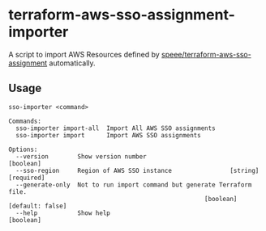 # terraform-aws-sso-assignment-importer

A script to import AWS Resources defined by [speee/terraform-aws-sso-assignment](https://github.com/speee/terraform-aws-sso-assignment) automatically.

## Usage
```
sso-importer <command>

Commands:
  sso-importer import-all  Import All AWS SSO assignments
  sso-importer import      Import AWS SSO assignments

Options:
  --version        Show version number                                 [boolean]
  --sso-region     Region of AWS SSO instance                [string] [required]
  --generate-only  Not to run import command but generate Terraform file.
                                                      [boolean] [default: false]
  --help           Show help                                           [boolean]
```

